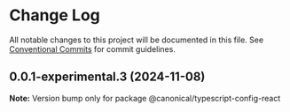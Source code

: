 # Change Log

All notable changes to this project will be documented in this file.
See [Conventional Commits](https://conventionalcommits.org) for commit guidelines.

## 0.0.1-experimental.3 (2024-11-08)

**Note:** Version bump only for package @canonical/typescript-config-react
